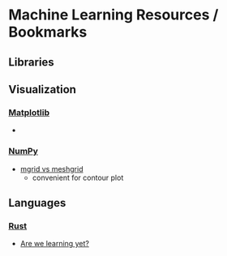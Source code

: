 # Machine Learning Resources / Bookmarks

## Libraries

## Visualization
### [Matplotlib](https://matplotlib.org/)
- 

### [NumPy](http://www.numpy.org/)
- [mgrid vs meshgrid](http://louistiao.me/posts/numpy-mgrid-vs-meshgrid/)
	* convenient for contour plot


## Languages
### [Rust](https://www.rust-lang.org/en-US/)
- [Are we learning yet?](http://www.arewelearningyet.com/)
